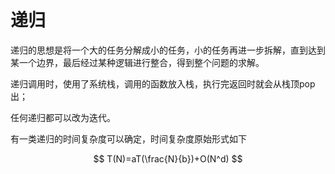 # 递归

递归的思想是将一个大的任务分解成小的任务，小的任务再进一步拆解，直到达到某一个边界，最后经过某种逻辑进行整合，得到整个问题的求解。

递归调用时，使用了系统栈，调用的函数放入栈，执行完返回时就会从栈顶pop出；

任何递归都可以改为迭代。

有一类递归的时间复杂度可以确定，时间复杂度原始形式如下

$$
T(N)=aT(\frac{N}{b})+O(N^d)
$$
